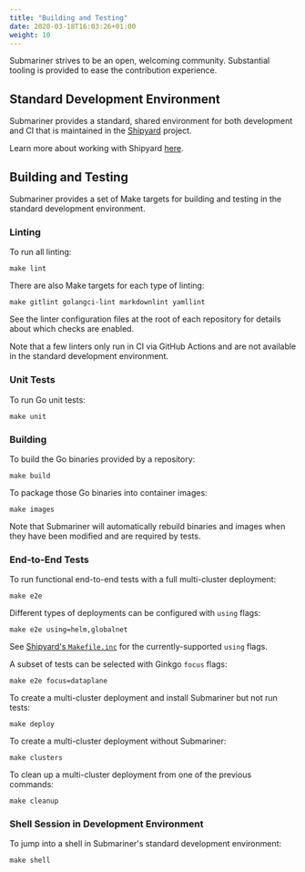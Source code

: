 ```yaml
---
title: "Building and Testing"
date: 2020-03-18T16:03:26+01:00
weight: 10
---
```


Submariner strives to be an open, welcoming community. Substantial tooling is provided to ease the contribution experience.

## Standard Development Environment

Submariner provides a standard, shared environment for both development and CI that is maintained in the
[Shipyard](https://github.com/submariner-io/shipyard) project.

Learn more about working with Shipyard [here](../shipyard).

## Building and Testing

Submariner provides a set of Make targets for building and testing in the standard development environment.

### Linting

To run all linting:

```shell
make lint
```

There are also Make targets for each type of linting:

```shell
make gitlint golangci-lint markdownlint yamllint
```

See the linter configuration files at the root of each repository for details about which checks are enabled.

Note that a few linters only run in CI via GitHub Actions and are not available in the standard development environment.

### Unit Tests

To run Go unit tests:

```shell
make unit
```

### Building

To build the Go binaries provided by a repository:

```shell
make build
```

To package those Go binaries into container images:

```shell
make images
```

Note that Submariner will automatically rebuild binaries and images when they have been modified and are required by tests.

### End-to-End Tests

To run functional end-to-end tests with a full multi-cluster deployment:

```shell
make e2e
```

Different types of deployments can be configured with `using` flags:

```shell
make e2e using=helm,globalnet
```

See [Shipyard's `Makefile.inc`](https://github.com/submariner-io/shipyard/blob/master/Makefile.inc) for the currently-supported `using` flags.

A subset of tests can be selected with Ginkgo `focus` flags:

```shell
make e2e focus=dataplane
```

To create a multi-cluster deployment and install Submariner but not run tests:

```shell
make deploy
```

To create a multi-cluster deployment without Submariner:

```shell
make clusters
```

To clean up a multi-cluster deployment from one of the previous commands:

```shell
make cleanup
```

### Shell Session in Development Environment

To jump into a shell in Submariner's standard development environment:

```shell
make shell
```
